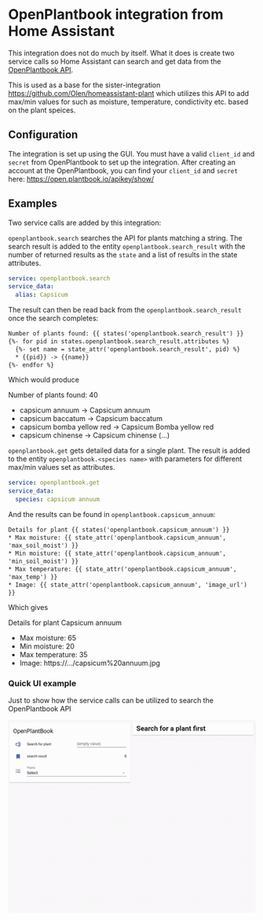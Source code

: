 # OpenPlantbook integration from Home Assistant

This integration does not do much by itself.  What it does is create two service calls so Home Assistant can search and get data from the [OpenPlantbook API](https://open.plantbook.io/).

This is used as a base for the sister-integration https://github.com/Olen/homeassistant-plant which utilizes this API to add max/min values for such as moisture, temperature, condictivity etc. based on the plant speices.


## Configuration

The integration is set up using the GUI.  You must have a valid `client_id` and `secret` from OpenPlantbook to set up the integration.
After creating an account at the OpenPlantbook, you can find your `client_id` and `secret` here: https://open.plantbook.io/apikey/show/


## Examples

Two service calls are added by this integration:

`openplantbook.search` searches the API for plants matching a string. The search result is added to the entity `openplantbook.search_result` with the number of returned results as the `state` and a list of results in the state attributes.

```yaml
service: openplantbook.search
service_data:
  alias: Capsicum
```

The result can then be read back from the `openplantbook.search_result` once the search completes:

```jinja2
Number of plants found: {{ states('openplantbook.search_result') }}
{%- for pid in states.openplantbook.search_result.attributes %}
  {%- set name = state_attr('openplantbook.search_result', pid) %}
  * {{pid}} -> {{name}}
{%- endfor %}
```

Which would produce 

Number of plants found: 40
  * capsicum annuum -> Capsicum annuum
  * capsicum baccatum -> Capsicum baccatum
  * capsicum bomba yellow red -> Capsicum Bomba yellow red
  * capsicum chinense -> Capsicum chinense
(...)


`openplantbook.get` gets detailed data for a single plant. The result is added to the entity `openplantbook.<species name>` with parameters for different max/min values set as attributes.


```yaml
service: openplantbook.get
service_data:
  species: capsicum annuum
```

And the results can be found in `openplantbook.capsicum_annuum`:

```jinja2
Details for plant {{ states('openplantbook.capsicum_annuum') }}
* Max moisture: {{ state_attr('openplantbook.capsicum_annuum', 'max_soil_moist') }}
* Min moisture: {{ state_attr('openplantbook.capsicum_annuum', 'min_soil_moist') }}
* Max temperature: {{ state_attr('openplantbook.capsicum_annuum', 'max_temp') }}
* Image: {{ state_attr('openplantbook.capsicum_annuum', 'image_url') }}
```

Which gives

Details for plant Capsicum annuum
* Max moisture: 65
* Min moisture: 20
* Max temperature: 35
* Image: https://.../capsicum%20annuum.jpg

### Quick UI example

Just to show how the service calls can be utilized to search the OpenPlantbook API

![Example](images/openplantbook.gif)
